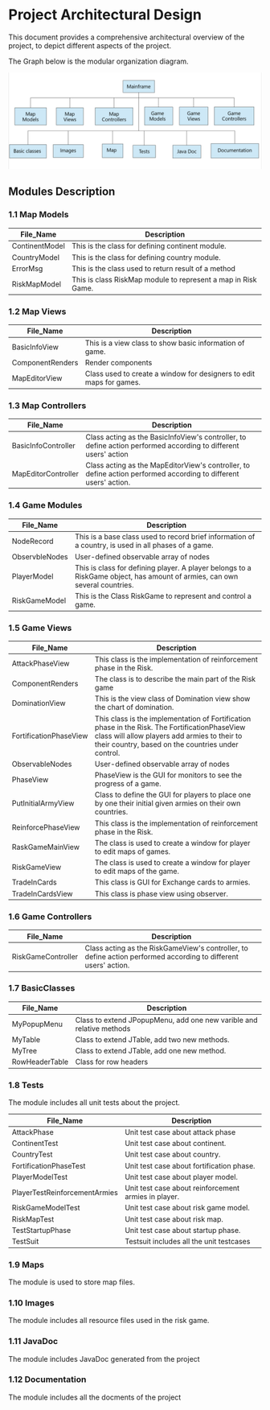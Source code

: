 # Project Architectural Design

This document provides a comprehensive architectural overview of the project, to depict different aspects of the project.

The Graph below is the modular organization diagram.

![Project Architecture Design](images/architecturedesign.jpeg)

## Modules Description

### 1.1 Map Models

File_Name  | Description
------------- | -------------
ContinentModel  | This is the class for defining continent module.
CountryModel  | This is the class for defining country module.
ErrorMsg  | This is the class used to return result of a method
RiskMapModel  | This is class RiskMap module to represent a map in Risk Game.

### 1.2 Map Views

File_Name  | Description
------------- | -------------
BasicInfoView  | This is a view class to show basic information of game.
ComponentRenders  | Render components
MapEditorView  | Class used to create a window for designers to edit maps for games.

### 1.3 Map Controllers

File_Name  | Description
------------- | -------------
BasicInfoController  | Class acting as the BasicInfoView's controller, to define action performed according to different users' action
MapEditorController  | Class acting as the MapEditorView's controller, to define action performed according to different users' action.

### 1.4 Game Modules

File_Name  | Description
------------- | -------------
NodeRecord  | This is a base class used to record brief information of a country, is used in all phases of a game.
ObservbleNodes  | User-defined observable array of nodes
PlayerModel  | This is class for defining player. A player belongs to a RiskGame object, has amount of armies, can own several countries.
RiskGameModel  | This is the Class RiskGame to represent and control a game.

### 1.5 Game Views

File_Name  | Description
------------- | -------------
AttackPhaseView  | This class is the implementation of reinforcement phase in the Risk.
ComponentRenders  | The class is to describe the main part of the Risk game
DominationView   | This is the view class of Domination view show the chart of domination.
FortificationPhaseView  | This class is the implementation of Fortification phase in the Risk. The FortificationPhaseView class will allow players add armies to their to their country, based on the countries under control.
ObservableNodes  | User-defined observable array of nodes
PhaseView  | PhaseView is the GUI for monitors to see the progress of a game.
PutInitialArmyView  | Class to define the GUI for players to place one by one their initial given armies on their own countries.
ReinforcePhaseView  | This class is the implementation of reinforcement phase in the Risk.
RaskGameMainView  | The class is used to create a window for player to edit maps of games.
RiskGameView  | The class is used to create a window for player to edit maps of the game.
TradeInCards  | This class is GUI for Exchange cards to armies.
TradeInCardsView  | This class is phase view using observer.

### 1.6 Game Controllers

File_Name  | Description
------------- | -------------
RiskGameController  | Class acting as the RiskGameView's controller, to define action performed according to different users' action.

### 1.7 BasicClasses

File_Name  | Description
------------- | -------------
MyPopupMenu  | Class to extend JPopupMenu, add one new varible and relative methods
MyTable  | Class to extend JTable, add two new methods.
MyTree  | Class to extend JTable, add one new method.
RowHeaderTable  | Class for row headers

### 1.8 Tests
The module includes all unit tests about the project.

File_Name  | Description
------------- | -------------
AttackPhase  | Unit test case about attack phase
ContinentTest  | Unit test case about continent.
CountryTest  | Unit test case about country.
FortificationPhaseTest  | Unit test case about fortification phase.
PlayerModelTest  | Unit test case about player model.
PlayerTestReinforcementArmies  | Unit test case about reinforcement armies in player.
RiskGameModelTest  | Unit test case about risk game model.
RiskMapTest  | Unit test case about risk map.
TestStartupPhase  | Unit test case about startup phase.
TestSuit  | Testsuit includes all the unit testcases

### 1.9 Maps
The module is used to store map files.

### 1.10 Images
The module includes all resource files used in the risk game.

### 1.11 JavaDoc
The module includes JavaDoc generated from the project

### 1.12 Documentation
The module includes all the docments of the project

